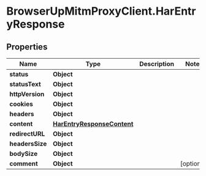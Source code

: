 # BrowserUpMitmProxyClient.HarEntryResponse

## Properties

Name | Type | Description | Notes
------------ | ------------- | ------------- | -------------
**status** | **Object** |  | 
**statusText** | **Object** |  | 
**httpVersion** | **Object** |  | 
**cookies** | **Object** |  | 
**headers** | **Object** |  | 
**content** | [**HarEntryResponseContent**](HarEntryResponseContent.md) |  | 
**redirectURL** | **Object** |  | 
**headersSize** | **Object** |  | 
**bodySize** | **Object** |  | 
**comment** | **Object** |  | [optional] 


